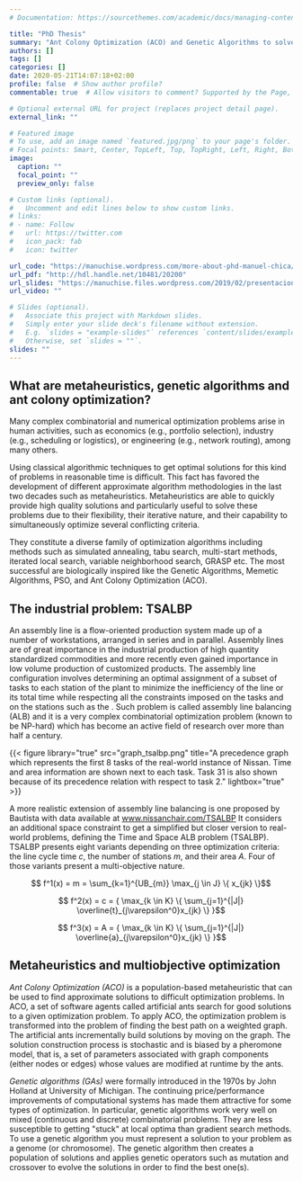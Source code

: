 ```yaml
---
# Documentation: https://sourcethemes.com/academic/docs/managing-content/

title: "PhD Thesis"
summary: "Ant Colony Optimization (ACO) and Genetic Algorithms to solve the Time and Space Assembly Line Balancing Problem (TSALBP)."
authors: []
tags: []
categories: []
date: 2020-05-21T14:07:18+02:00
profile: false  # Show author profile?
commentable: true  # Allow visitors to comment? Supported by the Page, Post, and Docs content types.

# Optional external URL for project (replaces project detail page).
external_link: ""

# Featured image
# To use, add an image named `featured.jpg/png` to your page's folder.
# Focal points: Smart, Center, TopLeft, Top, TopRight, Left, Right, BottomLeft, Bottom, BottomRight.
image:
  caption: ""
  focal_point: ""
  preview_only: false

# Custom links (optional).
#   Uncomment and edit lines below to show custom links.
# links:
# - name: Follow
#   url: https://twitter.com
#   icon_pack: fab
#   icon: twitter

url_code: "https://manuchise.wordpress.com/more-about-phd-manuel-chica/"
url_pdf: "http://hdl.handle.net/10481/20200"
url_slides: "https://manuchise.files.wordpress.com/2019/02/presentacion_tesis_mchica.pdf"
url_video: ""

# Slides (optional).
#   Associate this project with Markdown slides.
#   Simply enter your slide deck's filename without extension.
#   E.g. `slides = "example-slides"` references `content/slides/example-slides.md`.
#   Otherwise, set `slides = ""`.
slides: ""
---
```



## What are metaheuristics, genetic algorithms and ant colony optimization?

Many complex combinatorial and numerical optimization problems arise in human activities, such as economics (e.g., portfolio selection), industry (e.g., scheduling or logistics), or engineering (e.g., network routing), among many others.

Using classical algorithmic techniques to get optimal solutions for this kind of problems in reasonable time is difficult. This fact has favored the development of different approximate algorithm methodologies in the last two decades such as metaheuristics. Metaheuristics are able to quickly provide high quality solutions and particularly useful to solve these problems due to their flexibility, their iterative nature, and their capability to simultaneously optimize several conflicting criteria. 

They constitute a diverse family of optimization algorithms including methods such as simulated annealing, tabu search, multi-start methods, iterated local search, variable neighborhood search, GRASP etc. The most successful are biologically inspired like the Genetic Algorithms, Memetic Algorithms, PSO, and Ant Colony Optimization (ACO).


## The industrial problem: TSALBP

An assembly line is a flow-oriented production system made up of a number of workstations, arranged in series and in parallel. Assembly lines are of great importance in the industrial production of high quantity standardized commodities and more recently even gained importance in low volume production of customized products. The assembly line configuration involves determining an optimal assignment of a subset of tasks to each station of the plant to minimize the inefficiency of the line or its total time while respecting all the constraints imposed on the tasks and on the stations such as the . Such problem is called assembly line balancing (ALB) and it is a very complex combinatorial optimization problem (known to be NP-hard) which has become an active field of research over more than half a century.

{{< figure library="true" src="graph_tsalbp.png" title="A precedence graph which represents the first 8 tasks of the real-world instance of Nissan. Time and area information are shown next to each task. Task 31 is also shown because of its precedence relation with respect to task 2." lightbox="true" >}}


A more realistic extension of assembly line balancing is one proposed by Bautista with data available at www.nissanchair.com/TSALBP It considers an additional space constraint to get a simplified but closer version to real-world problems, defining the Time and Space ALB problem (TSALBP). TSALBP presents eight variants depending on three optimization criteria: the line cycle time $c$, the number of stations $m$, and their area $A$. Four of those variants present a multi-objective nature.

$$ f^1(x) =  m =  \sum_{k=1}^{UB_{m}} \max_{j \in J} \{ x_{jk}  \}$$

$$ f^2(x) =  c =  {  \max_{k \in K} \{ \sum_{j=1}^{|J|} \overline{t}_{j\varepsilon^0}x_{jk} \} }$$

$$ f^3(x) =  A =  {  \max_{k \in K} \{ \sum_{j=1}^{|J|} \overline{a}_{j\varepsilon^0}x_{jk} \} }$$


## Metaheuristics and multiobjective optimization

*Ant Colony Optimization (ACO)* is a population-based metaheuristic that can be used to find approximate solutions to difficult optimization problems. In ACO, a set of software agents called artificial ants search for good solutions to a given optimization problem. To apply ACO, the optimization problem is transformed into the problem of finding the best path on a weighted graph. The artificial ants incrementally build solutions by moving on the graph. The solution construction process is stochastic and is biased by a pheromone model, that is, a set of parameters associated with graph components (either nodes or edges) whose values are modified at runtime by the ants.

*Genetic algorithms (GAs)* were formally introduced in the 1970s by John Holland at University of Michigan. The continuing price/performance improvements of computational systems has made them attractive for some types of optimization. In particular, genetic algorithms work very well on mixed (continuous and discrete) combinatorial problems. They are less susceptible to getting "stuck" at local optima than gradient search methods. To use a genetic algorithm you must represent a solution to your problem as a genome (or chromosome). The genetic algorithm then creates a population of solutions and applies genetic operators such as mutation and crossover to evolve the solutions in order to find the best one(s).




